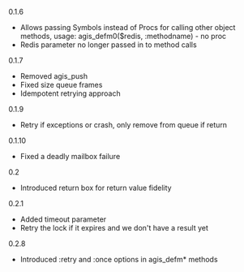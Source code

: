 0.1.6

- Allows passing Symbols instead of Procs for calling other object methods, usage: agis_defm0($redis, :methodname) - no proc
- Redis parameter no longer passed in to method calls

0.1.7

- Removed agis_push
- Fixed size queue frames
- Idempotent retrying approach

0.1.9

- Retry if exceptions or crash, only remove from queue if return

0.1.10

- Fixed a deadly mailbox failure

0.2

- Introduced return box for return value fidelity

0.2.1

- Added timeout parameter
- Retry the lock if it expires and we don't have a result yet

0.2.8

- Introduced :retry and :once options in agis_defm* methods

